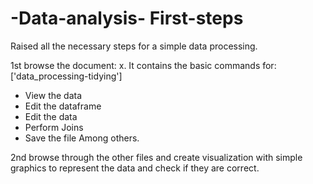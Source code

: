 # -Data-analysis- First-steps
 Raised all the necessary steps for a simple data processing.
 
 
1st browse the document: x. It contains the basic commands for:['data_processing-tidying']
- View the data
- Edit the dataframe
- Edit the data
- Perform Joins
- Save the file
Among others.


2nd browse through the other files and create visualization with simple graphics to represent the data and check if they are correct.
